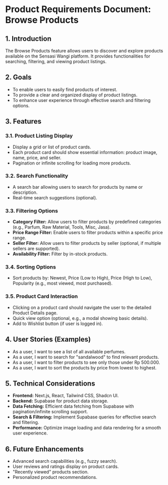 # Product Requirements Document: Browse Products

## 1. Introduction
The Browse Products feature allows users to discover and explore products available on the Sensasi Wangi platform. It provides functionalities for searching, filtering, and viewing product listings.

## 2. Goals
- To enable users to easily find products of interest.
- To provide a clear and organized display of product listings.
- To enhance user experience through effective search and filtering options.

## 3. Features

### 3.1. Product Listing Display
- Display a grid or list of product cards.
- Each product card should show essential information: product image, name, price, and seller.
- Pagination or infinite scrolling for loading more products.

### 3.2. Search Functionality
- A search bar allowing users to search for products by name or description.
- Real-time search suggestions (optional).

### 3.3. Filtering Options
- **Category Filter:** Allow users to filter products by predefined categories (e.g., Parfum, Raw Material, Tools, Misc, Jasa).
- **Price Range Filter:** Enable users to filter products within a specific price range.
- **Seller Filter:** Allow users to filter products by seller (optional, if multiple sellers are supported).
- **Availability Filter:** Filter by in-stock products.

### 3.4. Sorting Options
- Sort products by: Newest, Price (Low to High), Price (High to Low), Popularity (e.g., most viewed, most purchased).

### 3.5. Product Card Interaction
- Clicking on a product card should navigate the user to the detailed Product Details page.
- Quick view option (optional, e.g., a modal showing basic details).
- Add to Wishlist button (if user is logged in).

## 4. User Stories (Examples)
- As a user, I want to see a list of all available perfumes.
- As a user, I want to search for "sandalwood" to find relevant products.
- As a user, I want to filter products to see only those under Rp 500.000.
- As a user, I want to sort the products by price from lowest to highest.

## 5. Technical Considerations
- **Frontend:** Next.js, React, Tailwind CSS, Shadcn UI.
- **Backend:** Supabase for product data storage.
- **Data Fetching:** Efficient data fetching from Supabase with pagination/infinite scrolling support.
- **Search & Filtering:** Implement Supabase queries for effective search and filtering.
- **Performance:** Optimize image loading and data rendering for a smooth user experience.

## 6. Future Enhancements
- Advanced search capabilities (e.g., fuzzy search).
- User reviews and ratings display on product cards.
- "Recently viewed" products section.
- Personalized product recommendations.

